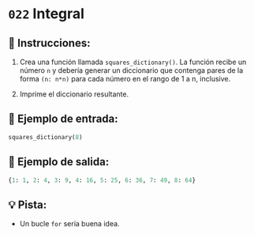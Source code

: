 # `022` Integral

## 📝 Instrucciones:

1. Crea una función llamada `squares_dictionary()`. La función recibe un número `n` y debería generar un diccionario que contenga pares de la forma `(n: n*n)` para cada número en el rango de 1 a n, inclusive.

2. Imprime el diccionario resultante.

## 📎 Ejemplo de entrada:

```py
squares_dictionary(8)
```

## 📎 Ejemplo de salida:

```py
{1: 1, 2: 4, 3: 9, 4: 16, 5: 25, 6: 36, 7: 49, 8: 64}
```

## 💡 Pista:

+ Un bucle `for` sería buena idea.
